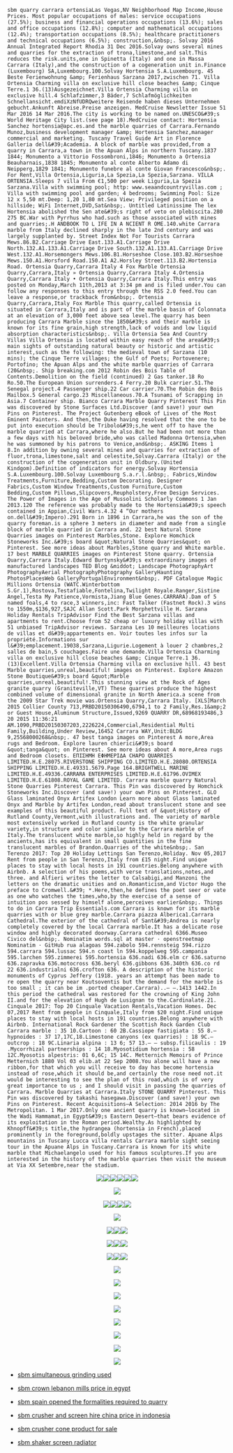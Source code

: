 
```
sbm quarry carrara ortensiaLas Vegas,NV Neighborhood Map Income,House Prices. Most popular occupations of males: service occupations (27.5%); business and financial operations occupations (13.6%); sales and office occupations (12.8%); computer and mathematical occupations (12.4%); transportation occupations (8.5%); healthcare practitioners and technical occupations (6.5%); construction,&nbsp;. Solvay 2016 Annual Integrated Report Rhodia 31 Dec 2016.Solvay owns several mines and quarries for the extraction of trona,limestone,and salt.This reduces the risk.units,one in Spinetta (Italy) and one in Massa Carrara (Italy),and the construction of a cogeneration unit in.Finance (Luxembourg) SA,Luxembourg.100.Solvay Hortensia S.A.Luxembourg. 45 Beste Ferienwohnung &amp; Ferienhaus Sarzana 2017,zwischen 71. Villa Ortensia Charming villa on exclusive hill close beaches &amp; Cinque Terre.1 36.(13)Ausgezeichnet.Villa Ortensia Charming villa on exclusive hill.4 Schlafzimmer,3 Bäder,7 Schlafmöglichkeiten Schnellansicht.emdiXzNfUDRQweitere Reisende haben dieses Unternehmen gebucht.Ankunft Abreise.Preise anzeigen. MedCruise Newsletter Issue 51 Mar 2016 14 Mar 2016.The city is working to be named on.UNESCO&#39;s World Heritage City list.(see page 18).MedCruise contact: Hortensia Sanchez hortensia@apc.es.and the marble quarries of Carrara.Fernando Munoz,business development manager &amp; Hortensia Sanchez,manager commercial and marketing. Tuscany Travel Guide Art in Florence Galleria dell&#39;Academia. A block of marble was provided,from a quarry in Carrara,a town in the Apuan Alps in northern Tuscany.1837 1844; Monumento a Vittorio Fossombroni,1846; Monumento a Ortensia Beauharnais,1838 1845; Monumento al conte Alberto Adamo di Neipperg,1829 1841; Monumento funebre al conte Giovan Francesco&nbsp;. For Rent,Villa Ortensia,Liguria,La Spezia,La Spezia,Sarzana. VILLA ORTENSIA.Sleeps 7 villa From €1,500 per week Liguria,La Spezia Sarzana.Villa with swimming pool; http: www.seaandcountryvillas.com ; Villa with swimming pool and garden; 4 bedrooms; Swimming Pool: Size 12 x 5,50 mt.Deep: 1,20 1,80 mt.Sea View; Privileged position on a hillside; WiFi Internet,DVD,Sat&nbsp;. Untitled Latinissime The lex Hortensia abolished the Sen ate&#39;s right of veto on plebiscita.280 275 BC.War with Pyrrhus who had.such as those associated with mines and quarries;.H ANDBOOK TO L IFE IN A NCIENT R OME.140.white Carrara marble from Italy declined sharply in the late 2nd century and was largely supplanted by. Street Index Not For Tourists Carrara Mews.86.B2.Carriage Drive East.133.A1.Carriage Drive North.132.A1.133.A1.Carriage Drive South.132.A1.133.A1.Carriage Drive West.132.A1.Horsemongers Mews.106.B1.Horseshoe Close.103.B2.Horseshoe Mews.150.A1.Horsford Road.150.A1 A2.Horsley Street.113.B2.Hortensia Road. Ortensia Quarry,Carrara Italy 4 Fox Marble Ortensia Quarry,Carrara,Italy » Ortensia Quarry,Carrara Italy 4.Ortensia Quarry,Carrara Italy • Ortensia Quarry,Carrara Italy.This entry was posted on Monday,March 11th,2013 at 3:34 pm and is filed under.You can follow any responses to this entry through the RSS 2.0 feed.You can leave a response,or trackback from&nbsp;. Ortensia Quarry,Carrara,Italy Fox Marble This quarry,called Ortensia is situated in Carrara,Italy and is part of the marble basin of Colonnata at an elevation of 3,000 feet above sea level.The quarry has been producing Carrara Marble since the 1850&#39;s and their marble is known for its fine grain,high strength,lack of voids and low liquid absorption characteristics&nbsp;. Villa Ortensia Sea And Country Villas Villa Ortensia is located within easy reach of the area&#39;s main sights of outstanding natural beauty or historic and artistic interest,such as the following: the medieval town of Sarzana (10 mins); the Cinque Terre villages; the Gulf of Poets; Portovenere; Portofino; the Apuan Alps and the white marble quarries of Carrara (20&nbsp;. Ship breaking.com 2012 Robin des Bois Table of Contents.Demolition on the field (continued) 2 Gas tanker.18 Ro Ro.50.The European Union surrenders.4 Ferry.20 Bulk carrier.51.The Senegal project.4 Passenger ship.22 Car carrier.70.The Robin des Bois Mailbox.5 General cargo.23 Miscellaneous.70.A Tsunami of Scrapping in Asia.7 Container ship. Bianco Carrara Marble Quarry Pinterest This Pin was discovered by Stone Surfaces Ltd.Discover (and save!) your own Pins on Pinterest. The Project Gutenberg eBook of Lives of the Most Eminent Painters. And then,the Duke having resolved that the one to be put into execution should be Tribolo&#39;s,he went off to have the marble quarried at Carrara,where he also.But he had been not more than a few days with his beloved bride,who was called Madonna Ortensia,when he was summoned by his patrons to Venice,and&nbsp;. ASKING Items 1 8.In addition by owning several mines and quarries for extraction of fluor,trona,limestone,salt and celestite,Solvay.Carrara (Italy) or the construction of the cogeneration unit in Oldbury.(United Kindgom).Definition of indicators for energy.Solvay Hortensia S.A.Luxembourg.100.Solvay Luxembourg S.a.r.l.&nbsp;. Fabrics,Window Treatments,Furniture,Bedding,Custom Decorating. Designer Fabrics,Custom Window Treatments,Custom Furniture,Custom Bedding,Custom Pillows,Slipcovers,Reupholstery,Free Design Services. The Power of Images in the Age of Mussolini Scholarly Commons 1 Jan 2013.120 The reference was probably made to the Hortensia&#39;s speech contained in Appian,Civil Wars.4.32 4 “Our mothers on.dell&#39;Impero).291 Born in 1896 in Carrara,he was the son of the quarry foreman.is a sphere 3 meters in diameter and made from a single block of marble quarried in Carrara and. 22 best Natural Stone Quarries images on Pinterest Marbles,Stone. Explore Homchick Stoneworks Inc.&#39;s board &quot;Natural Stone Quarries&quot; on Pinterest. See more ideas about Marbles,Stone quarry and White marble. 17 best MARBLE QUARRIES images on Pinterest Stone quarry. Ortensia Quarry,Carrara Italy.Edward Burtynsky&#39;s extraordinary images of manufactured landscapes TED Blog &middot; Landscape PhotographyArt PhotographyAerial PhotographyPhotography GalleryHaunting PhotosPlacesWeb GalleryPortugalEnvironment&nbsp;. PDF Catalogue Magic Millions Ortensia (WATC.Winterbottom S.Gr.1),Rostova,Testafiable,Fontelina,Twilight Royale.Ranger,Sistine Angel,Testa My Patience,Vormista,Jiang Blue Genes.CARRARA).Dam of 5 named foals,4 to race,3 winners,inc: Fast Talker (Fastnet Rock).3 wins to 1550m,$136,927,SAJC Allan Scott.Park Morphettville H. Sarzana Holiday Rentals TripAdvisor Find the Best Sarzana villas and apartments to rent.Choose from 52 cheap or luxury holiday villas with 51 unbiased TripAdvisor reviews. Sarzana Les 10 meilleures locations de villas et d&#39;appartements en. Voir toutes les infos sur la propriété.Informations sur l&#39;emplacement.19038,Sarzana,Ligurie.Logement à louer 2 chambres,2 salles de bain,5 couchages.Faire une demande.Villa Ortensia Charming villa on exclusive hill close beaches &amp; Cinque Terre.1 36.(13)Excellent.Villa Ortensia Charming villa on exclusive hill. 43 best Marble quarries,unreal,beautiful! images on Pinterest. Explore Amazon Stone Boutique&#39;s board &quot;Marble quarries,unreal,beautiful!.This stunning view at the Rock of Ages granite quarry (Graniteville,VT) These quarries produce the highest combined volume of dimensional granite in North America.a scene from the 2009 Star Trek movie was.Ortensia Quarry,Carrara Italy. ‎[XLS]‎March 2015 Collier County 713,PRBD20150306490,6794,1 to 2 Family,Res.1&amp;2 or Guest House,Aluminum Structure,Issued,9269 QUARRY DR,68968193486,3 20 2015 11:36:21 AM.1090,PRBD20150307203,2226224,Commercial,Residential Multi Family,Building,Under Review,16452 Carrara WAY,Unit:BLDG 9,25568000268&nbsp;. 47 best tanga images on Pinterest A more,Area rugs and Bedroom. Explore lauren chierici&#39;s board &quot;tanga&quot; on Pinterest. See more ideas about A more,Area rugs and Bedroom closets. ΕΠΙΣΗΜΗ ΕΦΗΜΕΡΙΔΑ CHAPO QUARRIES LIMITED.H.E.28075.RIVERSTONE SHIPPING CO.LIMITED.H.E.28080.ORTENSIA SHIPPING LIMITED.H.E.49331.5679.Page 164.BRIGHTWELL MARINE LIMITED.H.E.49336.CARRARA ENTERPRISES LIMITED.H.E.61796.OVIMEX LIMITED.H.E.61808.ROYAL GAME LIMITED. Carrara marble quarry Natural Stone Quarries Pinterest Carrara. This Pin was discovered by Homchick Stoneworks Inc.Discover (and save!) your own Pins on Pinterest. GLO Glass laminated Onyx Artifex London Learn more about Glass laminated Onyx and Marble by Artifex London,read about translucent stone and see examples of this beautiful product. Full text of &quot;History of Rutland County,Vermont,with illustrations and. The variety of marble most extensively worked in Rutland county is the white granular variety,in structure and color similar to the Carrara marble of Italy.The translucent white marble,so highly held in regard by the ancients,has its equivalent in small quantities in the fine translucent marbles of Brandon.Quarries of the white&nbsp;. San Terenzo 2017: Top 20 Holiday Lettings San Terenzo,Holiday. Nov 05,2017 Rent from people in San Terenzo,Italy from £15 night.Find unique places to stay with local hosts in 191 countries.Belong anywhere with Airbnb. A selection of his poems,with verse translations,notes,and three. and Alfieri writes the letter to Calsabigi,and Manzoni the letters on the dramatic unities and on.Romanticism,and Victor Hugo the preface to Cromwell.&#39; *.Here,then,he defines the poet seer or vate as one who watches the times,who,by the exercise of a sense of intuition pos sessed by himself alone,perceives earlier&nbsp;. Things to do in Carrara Trip Essentials.com Carrara is known for its marble quarries with or blue grey marble.Carrara piazza Alberica1.Carrara Cathedral.The exterior of the cathedral of Sant&#39;Andrea is nearly completely covered by the local Carrara marble.It has a delicate rose window and highly decorated doorway.Carrara cathedral 6366.Museo Civico del&nbsp;. Nominatim words.sql at master · openstreetmap Nominatim · GitHub rua alagoas 594.zabolo 594.rennsteig 594.rizzo 594.carrara 594.lussac 594.n coast ln 594.koppelweg 595.campania 595.larchen 595.zimmerei 595.hortensia 636.nadi 636.elm cr 636.saturno 636.zapravka 636.motocross 636.beryl 636.gibbons 636.340th 636.co rd 22 636.industrialni 636.crofton 636. A description of the historic monuments of Cyprus Jeffery (1918. years an attempt has been made to re open the quarry near Koutsoventis but the demand for the marble is too small ; it can be im .ported cheaper.Carrara)..— —.1413 1442.In this period the cathedral was restored for the crowning of King John II.and for the elevation of Hugh de Lusignan to the.Cardinalate.21. Cinquale 2017: Top 20 Cinquale Vacation Rentals,Vacation Homes. Dec 07,2017 Rent from people in Cinquale,Italy from $20 night.Find unique places to stay with local hosts in 191 countries.Belong anywhere with Airbnb. International Rock Gardener the Scottish Rock Garden Club Carrara marble : 35 10.Cartoon : 60 2B.Cassiope fastigiata : 55 8.— hypnoides : 37 17,17C,18.Limestone canyons (ex quarries) : 18 9C.— outcrop : 18 9C.Linaria alpina : 13 6; 57 13.— — subsp.filicaulis : 19 .Mycorrhizal partnerships : 14 18.Myosotidium hortensia : 58 12C.Myosotis alpestris: 01 6,6C; 15 14C. Metternich Memoirs of Prince Metternich 1880 Vol 03 elib.at 22 Sep 2008.You alone will have a new ribbon,for that which you will receive to day has become hortensia instead of rose,which it should be,and certainly the rose need not.it would be interesting to see the plan of this road,which is of very great importance to us ; and I should visit in passing the quarries of Carrara. Marble Quarries at Carrara.Italy STONE QUARRY Pinterest. This Pin was discovered by takashi hasegawa.Discover (and save!) your own Pins on Pinterest. Recent Acquisitions—A Selection: 2014 2016 by The Metropolitan. 1 Mar 2017.Only one ancient quarry is known—located in the Wadi Hammamat,in Egypt&#39;s Eastern Desert—that bears evidence of its exploitation in the Roman period.Wealthy.As highlighted by Khnopff&#39;s title,the hydrangea (hortensia in French),placed prominently in the foreground,boldly upstages the sitter. Apuane Alps mountains in Tuscany Lucca villa rentals Carrara marble sight seeing tour in the Apuane Alps in Tuscany.Carrara is known for its white marble that Michaelangelo used for his famous sculptures.If you are interested in the history of the marble quarries then visit the museum at Via XX Setembre,near the stadium. 
```

<div align="center">
  
<a rel="nofollow" href="https://m.shibang-china.com?f=github&k=sbm+quarry+carrara+ortensia"><img src="https://static.shibang-china.com/en/l.png"></a><img src="https://static.shibang-china.com/en/hw.png"><a rel="nofollow" href="https://m.shibang-china.com/product/?f=github&k=sbm+quarry+carrara+ortensia"><img src="https://static.shibang-china.com/en/p.png"></a><a rel="nofollow" href="https://m.shibang-china.com/cases/?f=github&k=sbm+quarry+carrara+ortensia"><img src="https://static.shibang-china.com/en/c.png"></a><a rel="nofollow" href="https://m.shibang-china.com/news/?f=github&k=sbm+quarry+carrara+ortensia"><img src="https://static.shibang-china.com/en/n.png"></a><a rel="nofollow" href="https://m.shibang-china.com?f=github&k=sbm+quarry+carrara+ortensia"><img src="https://static.shibang-china.com/en/m.png"></a>

<a rel="nofollow" href="https://m.shibang-china.com/product/?f=github&k=sbm+quarry+carrara+ortensia"><img src="https://static.shibang-china.com/en/b.jpg"></a>
  
<a rel="nofollow" href="https://m.shibang-china.com/solution-aggregate.html?f=github&k=sbm+quarry+carrara+ortensia"><img src="https://static.shibang-china.com/en/a.jpg"></a><a rel="nofollow" href="https://m.shibang-china.com/solution-mine.html?f=github&k=sbm+quarry+carrara+ortensia"><img src="https://static.shibang-china.com/en/m.jpg"></a><a rel="nofollow" href="https://m.shibang-china.com/solution-mill.html?f=github&k=sbm+quarry+carrara+ortensia"><img src="https://static.shibang-china.com/en/g.jpg"></a><a rel="nofollow" href="https://m.shibang-china.com/solution-epc.html?f=github&k=sbm+quarry+carrara+ortensia"><img src="https://static.shibang-china.com/en/e.jpg"></a>

<a rel="nofollow" href="https://m.shibang-china.com/product/?f=github&k=sbm+quarry+carrara+ortensia"><img src="https://static.shibang-china.com/en/a-p.png"></a>

<a rel="nofollow" href="https://m.shibang-china.com/product/crusher/c6x.html?f=github&k=sbm+quarry+carrara+ortensia"><img src="https://static.shibang-china.com/en/j.jpg"></a><a rel="nofollow" href="https://m.shibang-china.com/product/crusher/ci5x.html?f=github&k=sbm+quarry+carrara+ortensia"><img src="https://static.shibang-china.com/en/i.jpg"></a><a rel="nofollow" href="https://m.shibang-china.com/product/crusher/hst.html?f=github&k=sbm+quarry+carrara+ortensia"><img src="https://static.shibang-china.com/en/c.jpg"></a>

<a rel="nofollow" href="https://m.shibang-china.com/product/mill/mtw.html?f=github&k=sbm+quarry+carrara+ortensia"><img src="https://static.shibang-china.com/en/mtw.jpg"></a><a rel="nofollow" href="https://m.shibang-china.com/product/mill/scm.html?f=github&k=sbm+quarry+carrara+ortensia"><img src="https://static.shibang-china.com/en/scm.jpg"></a><a rel="nofollow" href="https://m.shibang-china.com/product/mill/lm.html?f=github&k=sbm+quarry+carrara+ortensia"><img src="https://static.shibang-china.com/en/lm.jpg"></a>

<a rel="nofollow" href="https://m.shibang-china.com/product/sand/vsi6x.html?f=github&k=sbm+quarry+carrara+ortensia"><img src="https://static.shibang-china.com/en/6x.jpg"></a><a rel="nofollow" href="https://m.shibang-china.com/product/sand/vu.html?f=github&k=sbm+quarry+carrara+ortensia"><img src="https://static.shibang-china.com/en/vu.jpg"></a><a rel="nofollow" href="https://m.shibang-china.com/product/mobile/klun.html?f=github&k=sbm+quarry+carrara+ortensia"><img src="https://static.shibang-china.com/en/k.jpg"></a>

<a rel="nofollow" href="https://m.shibang-china.com/cases/?f=github&k=sbm+quarry+carrara+ortensia"><img src="https://static.shibang-china.com/en/case.png"></a>

<a rel="nofollow" href="https://m.shibang-china.com/cases/aggregate/202.html?f=github&k=sbm+quarry+carrara+ortensia"><img src="https://static.shibang-china.com/en/c-1.jpg"></a>

<a rel="nofollow" href="https://m.shibang-china.com/cases/aggregate/203.html?f=github&k=sbm+quarry+carrara+ortensia"><img src="https://static.shibang-china.com/en/c-2.jpg"></a>

<a rel="nofollow" href="https://m.shibang-china.com/cases/mill/123.html?f=github&k=sbm+quarry+carrara+ortensia"><img src="https://static.shibang-china.com/en/c-3.jpg"></a>

<a rel="nofollow" href="https://m.shibang-china.com/contact_us.html?f=github&k=sbm+quarry+carrara+ortensia"><img src="https://static.shibang-china.com/en/contact.png"></a>

<a rel="nofollow" href="https://swt.shibang-china.com/?f=github&k=sbm+quarry+carrara+ortensia"><img src="https://static.shibang-china.com/en/chat.png"></a>

<a rel="nofollow" href="https://whatsapp.shibangsoft.com/WhatsApp.php?f=github&k=sbm+quarry+carrara+ortensia"><img src="https://static.shibang-china.com/en/whatsapp.png"></a>

<a rel="nofollow" href="https://m.shibang-china.com/?f=github&k=sbm+quarry+carrara+ortensia"><img src="https://static.shibang-china.com/en/website.png"></a>

</div>


* [sbm simultaneous grinding used](sbm%20simultaneous%20grinding%20used.md)

* [sbm crown lebanon mills price in egypt](sbm%20crown%20lebanon%20mills%20price%20in%20egypt.md)

* [sbm spain opened the formalities required to quarry](sbm%20spain%20opened%20the%20formalities%20required%20to%20quarry.md)

* [sbm crusher and screen hire china price in indonesia](sbm%20crusher%20and%20screen%20hire%20china%20price%20in%20indonesia.md)

* [sbm crusher cone product for sale](sbm%20crusher%20cone%20product%20for%20sale.md)

* [sbm shaker screen radiator](sbm%20shaker%20screen%20radiator.md)